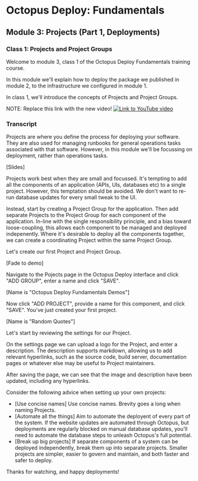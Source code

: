 # Octopus Deploy: Fundamentals
## Module 3: Projects (Part 1, Deployments)
### Class 1: Projects and Project Groups

Welcome to module 3, class 1 of the Octopus Deploy Fundamentals training course.

In this module we'll explain how to deploy the package we published in module 2, to the infrastructure we configured in module 1.

In class 1, we'll introduce the concepts of Projects and Project Groups.

NOTE: Replace this link with the new video!
[![Link to YouTube video](https://img.youtube.com/vi/gfaRUIlQybA/0.jpg)](https://www.youtube.com/embed/gfaRUIlQybA)

### Transcript

Projects are where you define the process for deploying your software. They are also used for managing runbooks for general operations tasks associated with that software. However, in this module we'll be focussing on deployment, rather than operations tasks.

[Slides]

Projects work best when they are small and focussed. It's tempting to add all the components of an application (APIs, UIs, databases etc) to a single project. However, this temptation should be avoided. We don't want to re-run database updates for every small tweak to the UI.

Instead, start by creating a Project Group for the application. Then add separate Projects to the Project Group for each component of the application. In-line with the single responsibility principle, and a bias toward loose-coupling, this allows each component to be managed and deployed indepenently. Where it's desirable to deploy all the components together, we can create a coordinating Project within the same Project Group.

Let's create our first Project and Project Group.

[Fade to demo]

Navigate to the Pojects page in the Octopus Deploy interface and click "ADD GROUP", enter a name and click "SAVE".

[Name is "Octopus Deploy Fundamentals Demos"]

Now click "ADD PROJECT", provide a name for this component, and click "SAVE". You've just created your first project.

[Name is "Random Quotes"]

Let's start by reviewing the settings for our Project.

On the settings page we can upload a logo for the Project, and enter a description. The description supports markdown, allowing us to add relevant hyperlinks, such as the source code, build server, documentation pages or whatever else may be useful to Project maintainers.

After saving the page, we can see that the image and description have been updated, including any hyperlinks.

Consider the following advice when setting up your own projects:

- [Use concise names] Use concise names. Brevity goes a long when naming Projects.
- [Automate all the things] Aim to automate the deployent of every part of the system. If the website updates are automated through Octopus, but deployments are regularly blocked on manual database updates, you'll need to automate the database steps to unleash Octopus's full potential.
- [Break up big projects] If separate components of a system can be deployed independently, break them up into separate projects. Smaller projects are simpler, easier to govern and maintain, and both faster and safer to deploy.

Thanks for watching, and happy deployments!
